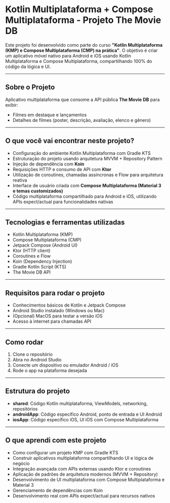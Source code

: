 # Kotlin Multiplataforma + Compose Multiplataforma - Projeto The Movie DB

Este projeto foi desenvolvido como parte do curso **"Kotlin Multiplataforma (KMP) e Compose Multiplataforma (CMP) na prática"**. O objetivo é criar um aplicativo móvel nativo para Android e iOS usando Kotlin Multiplataforma e Compose Multiplataforma, compartilhando 100% do código da lógica e UI.

***

## Sobre o Projeto

Aplicativo multiplataforma que consome a API pública **The Movie DB** para exibir:

- Filmes em destaque e lançamentos  
- Detalhes de filmes (poster, descrição, avaliação, elenco e gênero)

***

## O que você vai encontrar neste projeto?

- Configuração do ambiente Kotlin Multiplataforma com Gradle KTS  
- Estruturação do projeto usando arquitetura MVVM + Repository Pattern  
- Injeção de dependência com **Koin**  
- Requisições HTTP e consumo de API com **Ktor**  
- Utilização de coroutines, chamadas assíncronas e Flow para arquitetura reativa  
- Interface de usuário criada com **Compose Multiplataforma (Material 3 e temas customizados)**  
- Código multiplataforma compartilhado para Android e iOS, utilizando APIs expect/actual para funcionalidades nativas

***

## Tecnologias e ferramentas utilizadas

- Kotlin Multiplataforma (KMP)  
- Compose Multiplataforma (CMP)  
- Jetpack Compose (Android UI)  
- Ktor (HTTP client)  
- Coroutines e Flow  
- Koin (Dependency Injection)  
- Gradle Kotlin Script (KTS)  
- The Movie DB API

***

## Requisitos para rodar o projeto

- Conhecimentos básicos de Kotlin e Jetpack Compose  
- Android Studio instalado (Windows ou Mac)  
- (Opcional) MacOS para testar a versão iOS  
- Acesso à internet para chamadas API

***

## Como rodar

1. Clone o repositório  
2. Abra no Android Studio  
3. Conecte um dispositivo ou emulador Android / iOS  
4. Rode o app na plataforma desejada

***

## Estrutura do projeto

- **shared**: Código Kotlin multiplataforma, ViewModels, networking, repositórios  
- **androidApp**: Código específico Android, ponto de entrada e UI Android  
- **iosApp**: Código específico iOS, UI iOS com Compose Multiplataforma  

***

## O que aprendi com este projeto

- Como configurar um projeto KMP com Gradle KTS  
- Construir aplicativos multiplataforma compartilhando UI e lógica de negócio  
- Integração avançada com APIs externas usando Ktor e coroutines  
- Aplicação de padrões de arquitetura modernos (MVVM + Repository)  
- Desenvolvimento de UI multiplataforma com Compose Multiplataforma e Material 3  
- Gerenciamento de dependências com Koin  
- Desenvolvimento real com APIs expect/actual para recursos nativos
